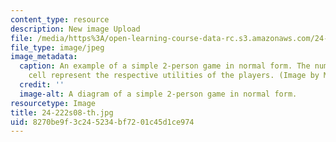 ```yaml
---
content_type: resource
description: New image Upload
file: /media/https%3A/open-learning-course-data-rc.s3.amazonaws.com/24-222-decisions-games-and-rational-choice-spring-2008/8270be9f3c245234bf7201c45d1ce974_24-222s08-th.jpg
file_type: image/jpeg
image_metadata:
  caption: An example of a simple 2-person game in normal form. The numbers in each
    cell represent the respective utilities of the players. (Image by MIT OpenCourseWare.)
  credit: ''
  image-alt: A diagram of a simple 2-person game in normal form.
resourcetype: Image
title: 24-222s08-th.jpg
uid: 8270be9f-3c24-5234-bf72-01c45d1ce974
---
```

